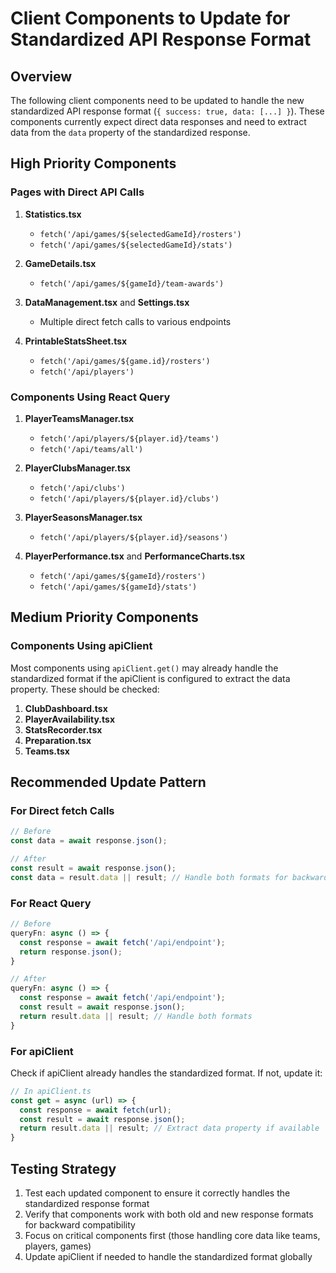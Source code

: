 # Client Components to Update for Standardized API Response Format

## Overview
The following client components need to be updated to handle the new standardized API response format (`{ success: true, data: [...] }`). These components currently expect direct data responses and need to extract data from the `data` property of the standardized response.

## High Priority Components

### Pages with Direct API Calls
1. **Statistics.tsx**
   - `fetch('/api/games/${selectedGameId}/rosters')`
   - `fetch('/api/games/${selectedGameId}/stats')`

2. **GameDetails.tsx**
   - `fetch('/api/games/${gameId}/team-awards')`

3. **DataManagement.tsx** and **Settings.tsx**
   - Multiple direct fetch calls to various endpoints

4. **PrintableStatsSheet.tsx**
   - `fetch('/api/games/${game.id}/rosters')`
   - `fetch('/api/players')`

### Components Using React Query
1. **PlayerTeamsManager.tsx**
   - `fetch('/api/players/${player.id}/teams')`
   - `fetch('/api/teams/all')`

2. **PlayerClubsManager.tsx**
   - `fetch('/api/clubs')`
   - `fetch('/api/players/${player.id}/clubs')`

3. **PlayerSeasonsManager.tsx**
   - `fetch('/api/players/${player.id}/seasons')`

4. **PlayerPerformance.tsx** and **PerformanceCharts.tsx**
   - `fetch('/api/games/${gameId}/rosters')`
   - `fetch('/api/games/${gameId}/stats')`

## Medium Priority Components

### Components Using apiClient
Most components using `apiClient.get()` may already handle the standardized format if the apiClient is configured to extract the data property. These should be checked:

1. **ClubDashboard.tsx**
2. **PlayerAvailability.tsx**
3. **StatsRecorder.tsx**
4. **Preparation.tsx**
5. **Teams.tsx**

## Recommended Update Pattern

### For Direct fetch Calls
```typescript
// Before
const data = await response.json();

// After
const result = await response.json();
const data = result.data || result; // Handle both formats for backward compatibility
```

### For React Query
```typescript
// Before
queryFn: async () => {
  const response = await fetch('/api/endpoint');
  return response.json();
}

// After
queryFn: async () => {
  const response = await fetch('/api/endpoint');
  const result = await response.json();
  return result.data || result; // Handle both formats
}
```

### For apiClient
Check if apiClient already handles the standardized format. If not, update it:

```typescript
// In apiClient.ts
const get = async (url) => {
  const response = await fetch(url);
  const result = await response.json();
  return result.data || result; // Extract data property if available
}
```

## Testing Strategy
1. Test each updated component to ensure it correctly handles the standardized response format
2. Verify that components work with both old and new response formats for backward compatibility
3. Focus on critical components first (those handling core data like teams, players, games)
4. Update apiClient if needed to handle the standardized format globally